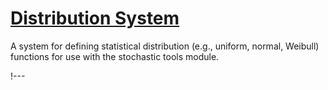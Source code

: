 # [Distribution System](syntax/Distributions/index.md)

A system for defining statistical distribution (e.g., uniform, normal, Weibull) functions for use
with the stochastic tools module.

!---
